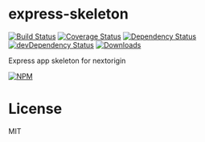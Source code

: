 # express-skeleton

[![Build Status][ci-master]][travis-ci]
[![Coverage Status][coverage-master]][coveralls]
[![Dependency Status][dependency]][david]
[![devDependency Status][dev-dependency]][david]
[![Downloads][downloads]][npm]

Express app skeleton for nextorigin

[![NPM][npm-stats]][npm]

# License

MIT

  [ci-master]: https://img.shields.io/travis/nextorigin/express-skeleton/master.svg?style=flat-square
  [travis-ci]: https://travis-ci.org/nextorigin/express-skeleton
  [coverage-master]: https://img.shields.io/coveralls/nextorigin/express-skeleton/master.svg?style=flat-square
  [coveralls]: https://coveralls.io/r/nextorigin/express-skeleton
  [dependency]: https://img.shields.io/david/nextorigin/express-skeleton.svg?style=flat-square
  [david]: https://david-dm.org/nextorigin/express-skeleton
  [dev-dependency]: https://img.shields.io/david/dev/nextorigin/express-skeleton.svg?style=flat-square
  [david-dev]: https://david-dm.org/nextorigin/express-skeleton?type=dev
  [downloads]: https://img.shields.io/npm/dm/nextorigin-express-skeleton.svg?style=flat-square
  [npm]: https://www.npmjs.org/package/nextorigin-express-skeleton
  [npm-stats]: https://nodei.co/npm/nextorigin-express-skeleton.png?downloads=true&downloadRank=true&stars=true

